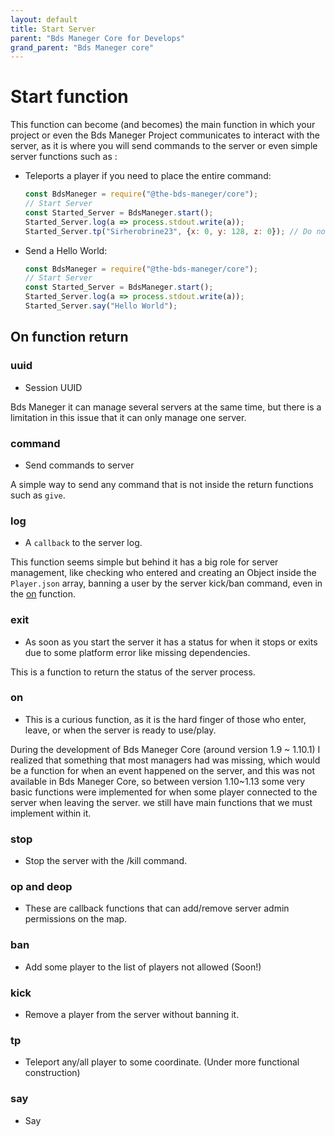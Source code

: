 ```yaml
---
layout: default
title: Start Server
parent: "Bds Maneger Core for Develops"
grand_parent: "Bds Maneger core"
---
```


# Start function

This function can become (and becomes) the main function in which your project or even the Bds Maneger Project communicates to interact with the server, as it is where you will send commands to the server or even simple server functions such as :

- Teleports a player if you need to place the entire command:
    ```javascript
    const BdsManeger = require("@the-bds-maneger/core");
    // Start Server
    const Started_Server = BdsManeger.start();
    Started_Server.log(a => process.stdout.write(a));
    Started_Server.tp("Sirherobrine23", {x: 0, y: 128, z: 0}); // Do not do this with any player!
    ```

- Send a Hello World:
    ```javascript
    const BdsManeger = require("@the-bds-maneger/core");
    // Start Server
    const Started_Server = BdsManeger.start();
    Started_Server.log(a => process.stdout.write(a));
    Started_Server.say("Hello World");
    ```

## On function return

### uuid

* Session UUID

Bds Maneger it can manage several servers at the same time, but there is a limitation in this issue that it can only manage one server.

### command

* Send commands to server

A simple way to send any command that is not inside the return functions such as `give`.

### log

* A `callback` to the server log.

This function seems simple but behind it has a big role for server management, like checking who entered and creating an Object inside the `Player.json` array, banning a user by the server kick/ban command, even in the [on](#on) function.

### exit

* As soon as you start the server it has a status for when it stops or exits due to some platform error like missing dependencies.

This is a function to return the status of the server process.

### on

* This is a curious function, as it is the hard finger of those who enter, leave, or when the server is ready to use/play.

During the development of Bds Maneger Core (around version 1.9 ~ 1.10.1) I realized that something that most managers had was missing, which would be a function for when an event happened on the server, and this was not available in Bds Maneger Core, so between version 1.10~1.13 some very basic functions were implemented for when some player connected to the server when leaving the server. we still have main functions that we must implement within it.

### stop

* Stop the server with the /kill command.

### op and deop

* These are callback functions that can add/remove server admin permissions on the map.

### ban

* Add some player to the list of players not allowed (Soon!)

### kick

* Remove a player from the server without banning it.

### tp

* Teleport any/all player to some coordinate. (Under more functional construction)

### say

* Say